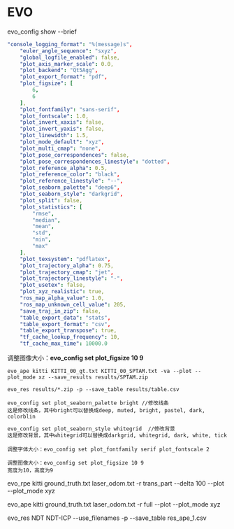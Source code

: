 # EVO

evo_config show --brief

```yaml
"console_logging_format": "%(message)s", 
    "euler_angle_sequence": "sxyz", 
    "global_logfile_enabled": false, 
    "plot_axis_marker_scale": 0.0, 
    "plot_backend": "Qt5Agg", 
    "plot_export_format": "pdf", 
    "plot_figsize": [
        6, 
        6
    ], 
    "plot_fontfamily": "sans-serif", 
    "plot_fontscale": 1.0, 
    "plot_invert_xaxis": false, 
    "plot_invert_yaxis": false, 
    "plot_linewidth": 1.5, 
    "plot_mode_default": "xyz", 
    "plot_multi_cmap": "none", 
    "plot_pose_correspondences": false, 
    "plot_pose_correspondences_linestyle": "dotted", 
    "plot_reference_alpha": 0.5, 
    "plot_reference_color": "black", 
    "plot_reference_linestyle": "--", 
    "plot_seaborn_palette": "deep6", 
    "plot_seaborn_style": "darkgrid", 
    "plot_split": false, 
    "plot_statistics": [
        "rmse", 
        "median", 
        "mean", 
        "std", 
        "min", 
        "max"
    ], 
    "plot_texsystem": "pdflatex", 
    "plot_trajectory_alpha": 0.75, 
    "plot_trajectory_cmap": "jet", 
    "plot_trajectory_linestyle": "-", 
    "plot_usetex": false, 
    "plot_xyz_realistic": true, 
    "ros_map_alpha_value": 1.0, 
    "ros_map_unknown_cell_value": 205, 
    "save_traj_in_zip": false, 
    "table_export_data": "stats", 
    "table_export_format": "csv", 
    "table_export_transpose": true, 
    "tf_cache_lookup_frequency": 10, 
    "tf_cache_max_time": 10000.0

```

调整图像大小：**evo_config set plot_figsize 10 9**

```text
evo_ape kitti KITTI_00_gt.txt KITTI_00_SPTAM.txt -va --plot --plot_mode xz --save_results results/SPTAM.zip
```

```text
evo_res results/*.zip -p --save_table results/table.csv
```

```text
evo_config set plot_seaborn_palette bright //修改线条
这是修改线条，其中bright可以替换成deep, muted, bright, pastel, dark, colorblin
```

```tex
evo_config set plot_seaborn_style whitegrid  //修改背景
这是修改背景，其中whitegrid可以替换成darkgrid, whitegrid, dark, white, ticks
```

```
调整字体大小：evo_config set plot_fontfamily serif plot_fontscale 2
```

```
调整图像大小：evo_config set plot_figsize 10 9
宽度为10，高度为9
```

evo_rpe kitti ground_truth.txt laser_odom.txt -r trans_part --delta 100 --plot --plot_mode xyz

evo_ape kitti ground_truth.txt laser_odom.txt -r full --plot --plot_mode xyz

evo_res NDT NDT-ICP --use_filenames -p --save_table res_ape_1.csv

